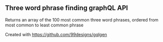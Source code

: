 ## Three word phrase finding graphQL API

Returns an array of the 100 most common three word phrases, ordered from most common to least common phrase

Created with https://github.com/99designs/gqlgen

